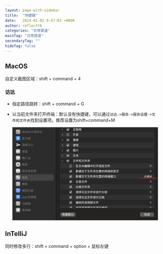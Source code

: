 ```yaml
---
layout: page-with-sidebar
title:  "快捷键"
date:   2024-01-02 9:47:03 +0800
author: reflectt6
categories: "日常提速"
mainTag: "日常提速"
secondaryTag: ""
hideTag: false
---
```


## MacOS

自定义截图区域：shift + command + 4

### 访达

- 指定路径跳转：shift + command + G

- 以当前文件夹打开终端：默认没有快捷键，可以通过`访达->服务->服务设置->文件和文件夹`找到设置项。推荐设置为shift+command+M

  ![image-20240103101634936](../../assets/images/2024-01-03-快捷键//image-20240103101634936.png)



## InTelliJ

同时修改多行：shift + command + option + 鼠标左键













